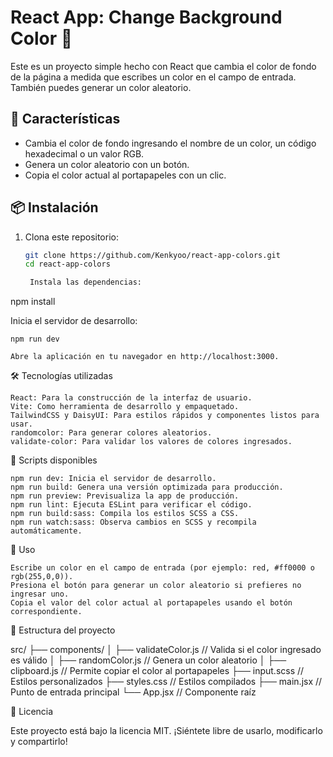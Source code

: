 # React App: Change Background Color 🎨

Este es un proyecto simple hecho con React que cambia el color de fondo de la página a medida que escribes un color en el campo de entrada. También puedes generar un color aleatorio.

## 🚀 Características

- Cambia el color de fondo ingresando el nombre de un color, un código hexadecimal o un valor RGB.
- Genera un color aleatorio con un botón.
- Copia el color actual al portapapeles con un clic.

## 📦 Instalación

1. Clona este repositorio:
   ```bash
   git clone https://github.com/Kenkyoo/react-app-colors.git
   cd react-app-colors

    Instala las dependencias:

npm install

Inicia el servidor de desarrollo:

    npm run dev

    Abre la aplicación en tu navegador en http://localhost:3000.

🛠 Tecnologías utilizadas

    React: Para la construcción de la interfaz de usuario.
    Vite: Como herramienta de desarrollo y empaquetado.
    TailwindCSS y DaisyUI: Para estilos rápidos y componentes listos para usar.
    randomcolor: Para generar colores aleatorios.
    validate-color: Para validar los valores de colores ingresados.

📜 Scripts disponibles

    npm run dev: Inicia el servidor de desarrollo.
    npm run build: Genera una versión optimizada para producción.
    npm run preview: Previsualiza la app de producción.
    npm run lint: Ejecuta ESLint para verificar el código.
    npm run build:sass: Compila los estilos SCSS a CSS.
    npm run watch:sass: Observa cambios en SCSS y recompila automáticamente.

🎯 Uso

    Escribe un color en el campo de entrada (por ejemplo: red, #ff0000 o rgb(255,0,0)).
    Presiona el botón para generar un color aleatorio si prefieres no ingresar uno.
    Copia el valor del color actual al portapapeles usando el botón correspondiente.

📂 Estructura del proyecto

src/
├── components/
│   ├── validateColor.js  // Valida si el color ingresado es válido
│   ├── randomColor.js    // Genera un color aleatorio
│   ├── clipboard.js      // Permite copiar el color al portapapeles
├── input.scss            // Estilos personalizados
├── styles.css            // Estilos compilados
├── main.jsx              // Punto de entrada principal
└── App.jsx               // Componente raíz

📄 Licencia

Este proyecto está bajo la licencia MIT. ¡Siéntete libre de usarlo, modificarlo y compartirlo!
